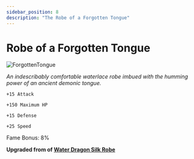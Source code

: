 ```yaml
---
sidebar_position: 8
description: "The Robe of a Forgotten Tongue"
---
```


# Robe of a Forgotten Tongue

![ForgottenTongue](https://vwiki.valorserver.com/api/item/picture/robe%20of%20a%20forgotten%20tongue)

<i>An indescribably comfortable waterlace robe imbued with the humming power of an ancient demonic tongue.</i>

    +15 Attack
    
    +150 Maximum HP
    
    +15 Defense
    
    +25 Speed
    
Fame Bonus: 8%

**Upgraded from of [Water Dragon Silk Robe](https://www.realmeye.com/wiki/water-dragon-silk-robe)**
